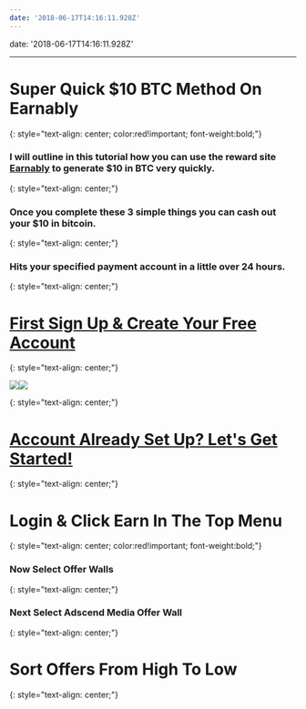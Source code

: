 ```yaml
---
date: '2018-06-17T14:16:11.928Z'
---
```

date: '2018-06-17T14:16:11.928Z'

---

# <a id="_wcbyik9p97p8"></a>Super Quick $10 BTC Method On Earnably

{: style="text-align: center; color:red!important; font-weight:bold;"}

### <a id="_4paibjdc3o0d"></a>I will outline in this tutorial how you can use the reward site [Earnably](https://earnably.com/i/LucyGotLocks) to generate $10 in BTC very quickly.

{: style="text-align: center;"}

### <a id="_ielpmox2hvee"></a>Once you complete these 3 simple things you can cash out your $10 in bitcoin.

{: style="text-align: center;"}

### <a id="_nzj4m2guf9xy"></a>Hits your specified payment account in a little over 24 hours.

{: style="text-align: center;"}

# <a id="_snfu3g7bac29"></a>[First Sign Up & Create Your Free Account](https://earnably.com/i/LucyGotLocks)

{: style="text-align: center;"}

[**![](../../../../images/img-e2bafa2c-15bc-420d-87f2-292b260eefe7.jpg)**](https://earnably.com/i/LucyGotLocks)[**![](../../../../images/img-741866b8-7dfc-43e4-9797-f299c9318e59.png)**](https://earnably.com/i/LucyGotLocks)

{: style="text-align: center;"}

# <a id="_snfz3g7bac29"></a>[Account Already Set Up? Let's Get Started!](https://earnably.github.io#start)
{: style="text-align: center;"}

# <a id="_wcbyik9p97p8"></a>Login & Click Earn In The Top Menu
{: style="text-align: center; color:red!important; font-weight:bold;"}
### <a id="_wcbyik9p97p8"></a>Now Select Offer Walls
{: style="text-align: center;"}
### <a id="_wcbyik9p97p8"></a>Next Select Adscend Media Offer Wall
{: style="text-align: center;"}
# <a id="_wcbyik9p97p8"></a>Sort Offers From High To Low
{: style="text-align: center;"}
